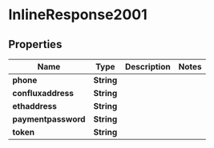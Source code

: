 

# InlineResponse2001

## Properties

Name | Type | Description | Notes
------------ | ------------- | ------------- | -------------
**phone** | **String** |  | 
**confluxaddress** | **String** |  | 
**ethaddress** | **String** |  | 
**paymentpassword** | **String** |  | 
**token** | **String** |  | 



